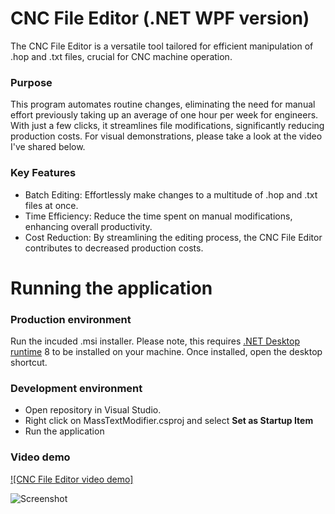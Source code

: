 # CNC File Editor (.NET WPF version)
The CNC File Editor is a versatile tool tailored for efficient 
manipulation of .hop and .txt files, crucial for CNC machine 
operation.

### Purpose
This program automates routine changes, eliminating the need for
manual effort previously taking up an average of one hour per 
week for engineers. With just a few clicks, it streamlines file 
modifications, significantly reducing production costs.  For visual
demonstrations, please take a look at the video I've shared below.

### Key Features
- Batch Editing: Effortlessly make changes to a multitude of .hop and .txt files at once.
- Time Efficiency: Reduce the time spent on manual modifications, enhancing overall productivity.
- Cost Reduction: By streamlining the editing process, the CNC File Editor contributes to decreased production costs.

# Running the application
### Production environment
Run the incuded .msi installer. Please note, this requires
[.NET Desktop runtime](https://dotnet.microsoft.com/en-us/download/dotnet/8.0) 8 to be installed on your machine. 
Once installed, open the desktop shortcut.

### Development environment
- Open repository in Visual Studio.
- Right click on MassTextModifier.csproj and select **Set as Startup Item**
- Run the application

### Video demo

[![CNC File Editor video demo]](https://github.com/sebastian-meckovski/CNC-File-Editor/assets/59857424/24dcc5b0-2cbf-4069-b7dc-6e00fbca7d11)

![Screenshot](https://github.com/sebastian-meckovski/CNC-File-Editor-QT5/assets/59857424/48f3dd41-d415-44c7-9510-bebb8dc5a11b)


  
